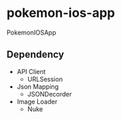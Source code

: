 # pokemon-ios-app
PokemonIOSApp

## Dependency
- API Client
  - URLSession
- Json Mapping
  - JSONDecorder
- Image Loader
  - Nuke